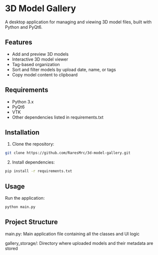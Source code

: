 # 3D Model Gallery

A desktop application for managing and viewing 3D model files, built with Python and PyQt6.

## Features
- Add and preview 3D models
- Interactive 3D model viewer
- Tag-based organization
- Sort and filter models by upload date, name, or tags
- Copy model content to clipboard

## Requirements
- Python 3.x
- PyQt6
- VTK
- Other dependencies listed in requirements.txt

## Installation
1. Clone the repository:
```bash
git clone https://github.com/RaresMrc/3d-model-gallery.git
```
   
2. Install dependencies:
```bash
pip install -r requirements.txt
```

## Usage
Run the application:
```bash
python main.py
```

## Project Structure

main.py: Main application file containing all the classes and UI logic

gallery_storage/: Directory where uploaded models and their metadata are stored


   
